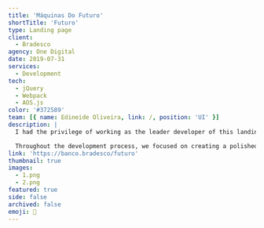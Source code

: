 ```yaml
---
title: 'Máquinas Do Futuro'
shortTitle: 'Futuro'
type: Landing page
client:
  - Bradesco
agency: One Digital
date: 2019-07-31
services:
  - Development
tech:
  - jQuery
  - Webpack
  - AOS.js
color: '#372589'
team: [{ name: Edineide Oliveira, link: /, position: 'UI' }]
description: |
  I had the privilege of working as the leader developer of this landing page that showcased our client's major promotional campaign. Our goal was to create a visually stunning and engaging experience for users, while seamlessly integrating transactional sections with the bank's backend team using iframes. We adopted a futuristic design approach, incorporating attractive rewards and utilizing subtle animations and interactions to enhance the overall user experience. By adhering to front-end development best practices and optimizing the user experience, we successfully achieved significant engagement and conversion rates for the project.

  Throughout the development process, we focused on creating a polished and seamless user experience. We paid close attention to every detail, ensuring that the landing page not only looked visually appealing but also functioned flawlessly. By incorporating attractive rewards and leveraging subtle animations and interactions, we aimed to captivate users and encourage their active participation. Additionally, by working closely with the bank's backend team, we seamlessly integrated the transactional sections, allowing users to engage with the campaign seamlessly. The application of front-end development best practices and the optimization of the user experience played a crucial role in the project's success, leading to impressive levels of engagement and conversion.
link: 'https://banco.bradesco/futuro'
thumbnail: true
images:
  - 1.png
  - 2.png
featured: true
side: false
archived: false
emoji: 🚗
---
```

